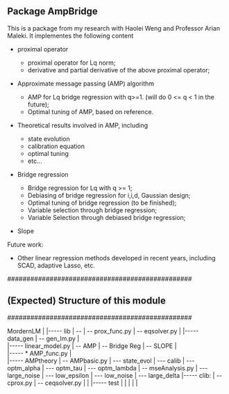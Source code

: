 ## Package AmpBridge

This is a package from my research with Haolei Weng and Professor Arian Maleki.
It implementes the following content

* proximal operator
  * proximal operator for Lq norm;
  * derivative and partial derivative of the above proximal operator;

* Approximate message passing (AMP) algorithm
  * AMP for Lq bridge regression with q>=1. (will do 0 <= q < 1 in the future);
  * Optimal tuning of AMP, based on reference.

* Theoretical results involved in AMP, including
  * state evolution
  * calibration equation
  * optimal tuning
  * etc...

* Bridge regression
  * Bridge regression for Lq with q >= 1;
  * Debiasing of bridge regression for i,i,d, Gaussian design;
  * Optimal tuning of bridge regression (to be finished);
  * Variable selection through bridge regression;
  * Variable Selection through debiased bridge regression;

* Slope

Future work:
* Other linear regression methods developed in recent years, including SCAD, adaptive Lasso, etc.




################################################
##     (Expected) Structure of this module
################################################

MordernLM
    |
    |----- lib
    |          -- 
    |          -- prox_func.py
    |          -- eqsolver.py
    |
    |----- data_gen
    |          -- gen_lm.py
    |      
    |----- linear_model.py
    |          -- AMP
    |          -- Bridge Reg
    |          -- SLOPE
    |        
    |----- * AMP_func.py
    |          
    |----- AMPtheory
    |          -- AMPbasic.py
    |              --- state_evol
    |              --- calib
    |              --- optm_alpha
    |              --- optm_tau
    |              --- optm_lambda
    |          -- mseAnalysis.py
    |              --- large_noise
    |              --- low_epsilon
    |              --- low_noise
    |              --- large_delta
    |----- clib:
    |           -- cprox.py
    |           -- ceqsolver.py
    |
    |
    |----- test
    |
    |
    |
    |
    |


